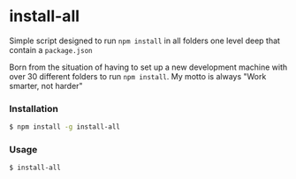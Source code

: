# install-all

Simple script designed to run `npm install` in all folders one level deep that
contain a `package.json`

Born from the situation of having to set up a new development machine with over
30 different folders to run `npm install`. My motto is always "Work smarter, not
harder"

### Installation

```bash
$ npm install -g install-all
```

### Usage

```bash
$ install-all
```
